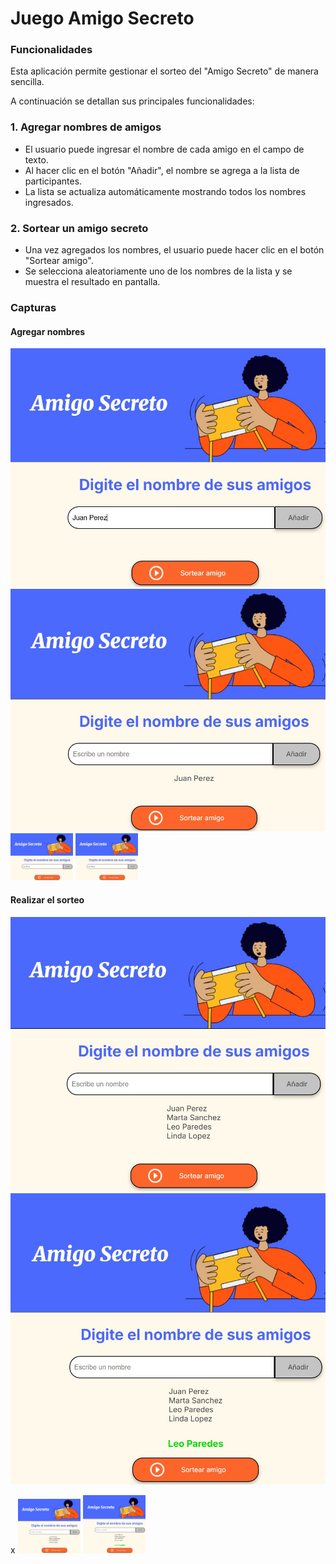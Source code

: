 <h1>Juego Amigo Secreto</h1>

### Funcionalidades

Esta aplicación permite gestionar el sorteo del "Amigo Secreto" de manera sencilla.  

A continuación se detallan sus principales funcionalidades:

### 1. Agregar nombres de amigos
- El usuario puede ingresar el nombre de cada amigo en el campo de texto.
- Al hacer clic en el botón "Añadir", el nombre se agrega a la lista de participantes.
- La lista se actualiza automáticamente mostrando todos los nombres ingresados.

### 2. Sortear un amigo secreto
- Una vez agregados los nombres, el usuario puede hacer clic en el botón "Sortear amigo".
- Se selecciona aleatoriamente uno de los nombres de la lista y se muestra el resultado en pantalla.

### Capturas

#### Agregar nombres

![Agregar nombres](assets/agregaNombre.jpg)
![Agregar nombres](assets/agregadoNombre.jpg)
<img src="assets/agregaNombre.jpg" alt="Agregar nombres" width="100"/>
<img src="assets/agregaNombre.jpg" alt="Agregar nombres" width="100"/>
#### Realizar el sorteo

![Sortear amigo](assets/participantes.jpg)
![Sortear amigo](assets/sorteo.jpg)

x
<img src="assets/participantes.jpg" alt="Sortear amigo" width="100"/>
<img src="assets/sorteo.jpg" alt="Sortear amigo" width="100"/>